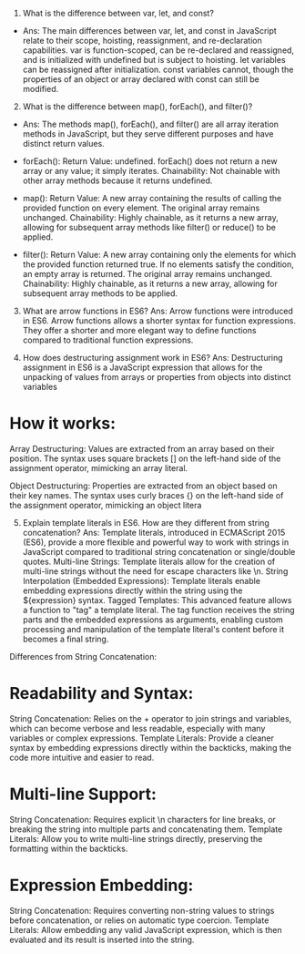 1. What is the difference between var, let, and const?
* Ans: The main differences between var, let, and const in JavaScript relate to their scope, hoisting, reassignment, and re-declaration      capabilities.
var is function-scoped, can be re-declared and reassigned, and is initialized with undefined but is subject to hoisting.
let variables can be reassigned after initialization.
const variables cannot, though the properties of an object or array declared with const can still be modified. 

2. What is the difference between map(), forEach(), and filter()?
* Ans: The methods map(), forEach(), and filter() are all array iteration methods in JavaScript, but they serve different purposes and have distinct return values.

* forEach():
Return Value: undefined. forEach() does not return a new array or any value; it simply iterates.
Chainability: Not chainable with other array methods because it returns undefined.

* map():
Return Value: A new array containing the results of calling the provided function on every element. The original array remains unchanged.
Chainability: Highly chainable, as it returns a new array, allowing for subsequent array methods like filter() or reduce() to be applied.

* filter():
Return Value: A new array containing only the elements for which the provided function returned true. If no elements satisfy the condition, an empty array is returned. The original array remains unchanged.
Chainability: Highly chainable, as it returns a new array, allowing for subsequent array methods to be applied.

3. What are arrow functions in ES6?
Ans: Arrow functions were introduced in ES6. Arrow functions allows a shorter syntax for function expressions. They offer a shorter and more elegant way to define functions compared to traditional function expressions.

4. How does destructuring assignment work in ES6?
Ans: Destructuring assignment in ES6 is a JavaScript expression that allows for the unpacking of values from arrays or properties from objects into distinct variables

# How it works:
Array Destructuring:
Values are extracted from an array based on their position.
The syntax uses square brackets [] on the left-hand side of the assignment operator, mimicking an array literal.

Object Destructuring:
Properties are extracted from an object based on their key names.
The syntax uses curly braces {} on the left-hand side of the assignment operator, mimicking an object litera

5. Explain template literals in ES6. How are they different from string concatenation?
Ans: Template literals, introduced in ECMAScript 2015 (ES6), provide a more flexible and powerful way to work with strings in JavaScript compared to traditional string concatenation or single/double quotes.
Multi-line Strings: Template literals allow for the creation of multi-line strings without the need for escape characters like \n.
String Interpolation (Embedded Expressions): Template literals enable embedding expressions directly within the string using the ${expression} syntax.
Tagged Templates: This advanced feature allows a function to "tag" a template literal. The tag function receives the string parts and the embedded expressions as arguments, enabling custom processing and manipulation of the template literal's content before it becomes a final string.

Differences from String Concatenation:

# Readability and Syntax:
String Concatenation: Relies on the + operator to join strings and variables, which can become verbose and less readable, especially with many variables or complex expressions.
Template Literals: Provide a cleaner syntax by embedding expressions directly within the backticks, making the code more intuitive and easier to read.

# Multi-line Support:
String Concatenation: Requires explicit \n characters for line breaks, or breaking the string into multiple parts and concatenating them.
Template Literals: Allow you to write multi-line strings directly, preserving the formatting within the backticks.

# Expression Embedding:
String Concatenation: Requires converting non-string values to strings before concatenation, or relies on automatic type coercion.
Template Literals: Allow embedding any valid JavaScript expression, which is then evaluated and its result is inserted into the string.
